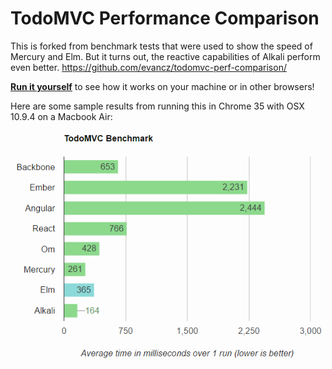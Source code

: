 # TodoMVC Performance Comparison

This is forked from benchmark tests that were used to show the speed of Mercury and Elm. But it turns out, the reactive capabilities of Alkali perform even better.
https://github.com/evancz/todomvc-perf-comparison/

[**Run it yourself**][runner] to see how it works on your machine or in other
browsers!

Here are some sample results from running this in Chrome 35 with OSX 10.9.4 on
a Macbook Air:

[![Sample results for Chrome 35 + OSX 10.9.4 on a Macbook Air](sampleResults.png)][runner]

[runner]: http://kriszyp.github.io/todomvc-perf-comparison/
